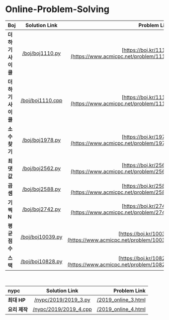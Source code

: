 # Online-Problem-Solving
| Boj | Solution Link | Problem Link |
|:----------|:----------:|----------:|
| **더하기 사이클** | [/boj/boj1110.py](https://github.com/kitae0522/Online-Problem-Solving/blob/master/boj/boj1110.py) | [https://boj.kr/1110](https://www.acmicpc.net/problem/1110) |
| **더하기 사이클** | [/boj/boj1110.cpp](https://github.com/kitae0522/Online-Problem-Solving/blob/master/boj/boj1110.cpp) | [https://boj.kr/1110](https://www.acmicpc.net/problem/1110) |
| **소수 찾기** | [/boj/boj1978.py](https://github.com/kitae0522/Online-Problem-Solving/blob/master/boj/boj1978.py) | [https://boj.kr/1978](https://www.acmicpc.net/problem/1978) |
| **최댓값** | [/boj/boj2562.py](https://github.com/kitae0522/Online-Problem-Solving/blob/master/boj/boj2562.py) | [https://boj.kr/2562](https://www.acmicpc.net/problem/2562) |
| **곱셈** | [/boj/boj2588.py](https://github.com/kitae0522/Online-Problem-Solving/blob/master/boj/boj2588.py) | [https://boj.kr/2588](https://www.acmicpc.net/problem/2588) |
| **기찍 N** | [/boj/boj2742.py](https://github.com/kitae0522/Online-Problem-Solving/blob/master/boj/boj2742.py) | [https://boj.kr/2742](https://www.acmicpc.net/problem/2742) |
| **평균 점수** | [/boj/boj10039.py](https://github.com/kitae0522/Online-Problem-Solving/blob/master/boj/boj10039.py) | [https://boj.kr/10039](https://www.acmicpc.net/problem/10039) |
| **스택** | [/boj/boj10828.py](https://github.com/kitae0522/Online-Problem-Solving/blob/master/boj/boj10828.py) | [https://boj.kr/10828](https://www.acmicpc.net/problem/10828) |
<br>

| nypc | Solution Link | Problem Link |
|:----------|:----------:|----------:|
| **최대 HP** | [/nypc/2019/2019_3.py](https://github.com/kitae0522/Online-Problem-Solving/blob/master/nypc/2019/2019_3.py) | [/2019_online_3.html](https://nypc.github.io/2019/2019_online_3.html) |
| **요리 제작** | [/nypc/2019/2019_4.cpp](https://github.com/kitae0522/Online-Problem-Solving/blob/master/nypc/2019/2019_4.cpp) | [/2019_online_4.html](https://nypc.github.io/2019/2019_online_4.html) |
